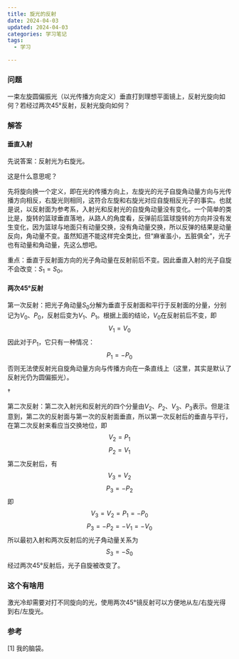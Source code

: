 ```yaml
---
title: 旋光的反射
date: 2024-04-03
updated: 2024-04-03
categories: 学习笔记
tags:
  - 学习

---
```


### 问题

一束左旋圆偏振光（以光传播方向定义）垂直打到理想平面镜上，反射光旋向如何？若经过两次45°反射，反射光旋向如何？

### 解答

#### 垂直入射

先说答案：反射光为右旋光。

这是什么意思呢？

先将旋向换一个定义，即在光的传播方向上，左旋光的光子自旋角动量方向与光传播方向相反，右旋光则相同，这符合左旋和右旋光对应自旋相反光子的事实。也就是说，以反射面为参考系，入射光和反射光的自旋角动量没有变化。一个简单的类比是，旋转的篮球垂直落地，从路人的角度看，反弹前后篮球旋转的方向并没有发生变化，因为篮球与地面只有动量交换，没有角动量交换，所以反弹的结果是动量反向，角动量不变。虽然知道不能这样完全类比，但“麻雀虽小，五脏俱全”，光子也有动量和角动量，先这么想吧。

重点：垂直于反射面方向的光子角动量在反射前后不变。因此垂直入射的光子自旋不会改变：$S_1=S_0$。

#### 两次45°反射

第一次反射：把光子角动量$S_0$分解为垂直于反射面和平行于反射面的分量，分别记为$V_0$、$P_0$，反射后变为$V_1$、$P_1$。根据上面的结论，$V_0$在反射前后不变，即
$$V_1=V_0$$
因此对于$P_1$，它只有一种情况：
$$P_1=-P_0$$
否则无法使反射光自旋角动量方向与传播方向在一条直线上（这里，其实是默认了反射光仍为圆偏振光）。

$\dagger$

第二次反射：第二次入射光和反射光的四个分量由$V_2$、$P_2$、$V_3$、$P_3$表示。但是注意到，第二次的反射面与第一次的反射面垂直，所以第一次反射后的垂直与平行，在第二次反射来看应当交换地位，即
$$ V_2=P_1 $$
$$ P_2=V_1 $$
第二次反射后，有
$$ V_3=V_2 $$
$$ P_3=-P_2 $$
即
$$ V_3=V_2=P_1=-P_0 $$
$$ P_3=-P_2=-V_1=-V_0 $$
所以最初入射和两次反射后的光子角动量关系为
$$ S_3=-S_0 $$
经过两次45°反射后，光子自旋被改变了。

### 这个有啥用

激光冷却需要对打不同旋向的光，使用两次45°镜反射可以方便地从左/右旋光得到右/左旋光。

### 参考

[1] 我的脑袋。